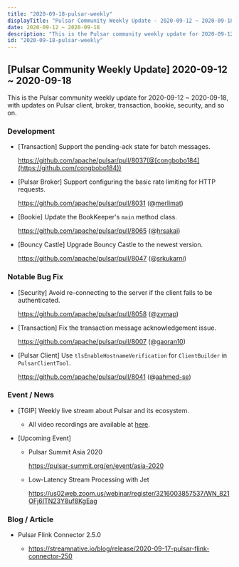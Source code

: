 ```yaml
---
title: "2020-09-18-pulsar-weekly"
displayTitle: "Pulsar Community Weekly Update - 2020-09-12 ~ 2020-09-18"
date: 2020-09-12 ~ 2020-09-18
description: "This is the Pulsar community weekly update for 2020-09-12 ~ 2020-09-18, with updates on Pulsar client, broker, transaction, bookie, security, and so on."
id: "2020-09-18-pulsar-weekly"
---
```


## [Pulsar Community Weekly Update] 2020-09-12 ~ 2020-09-18

This is the Pulsar community weekly update for 2020-09-12 ~ 2020-09-18, with updates on Pulsar client, broker, transaction, bookie, security, and so on.

### Development

- [Transaction] Support the pending-ack state for batch messages.

    https://github.com/apache/pulsar/pull/8037(@[congbobo184](https://github.com/congbobo184))

- [Pulsar Broker] Support configuring the basic rate limiting for HTTP requests.

    https://github.com/apache/pulsar/pull/8031 (@[merlimat](https://github.com/merlimat))

- [Bookie] Update the BookKeeper's `main` method class.

    https://github.com/apache/pulsar/pull/8065 (@[hrsakai](https://github.com/hrsakai ))

- [Bouncy Castle] Upgrade Bouncy Castle to the newest version.

    https://github.com/apache/pulsar/pull/8047 (@[srkukarni](https://github.com/srkukarni))

### Notable Bug Fix

- [Security]  Avoid re-connecting to the server if the client fails to be authenticated.

    https://github.com/apache/pulsar/pull/8058 (@[zymap](https://github.com/zymap))

- [Transaction] Fix the transaction message acknowledgement issue.

    https://github.com/apache/pulsar/pull/8007 (@[gaoran10](https://github.com/gaoran10))

- [Pulsar Client] Use `tlsEnableHostnameVerification` for `ClientBuilder` in `PulsarClientTool`.

    https://github.com/apache/pulsar/pull/8041 (@[aahmed-se](https://github.com/aahmed-se))

### Event / News

- [TGIP] Weekly live stream about Pulsar and its ecosystem.

  - All video recordings are available at [here](https://streamnative.io/resource#tgip).

- [Upcoming Event]

  -  Pulsar Summit Asia 2020

     https://pulsar-summit.org/en/event/asia-2020

  - Low-Latency Stream Processing with Jet

    https://us02web.zoom.us/webinar/register/3216003857537/WN_821OFj6ITN23Y8uf8KgEag

### Blog / Article

- Pulsar Flink Connector 2.5.0

  - https://streamnative.io/blog/release/2020-09-17-pulsar-flink-connector-250